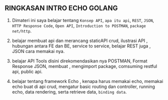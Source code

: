 RINGKASAN INTRO ECHO GOLANG
----------------------------

1.  Dimateri ini saya belajar tentang `Konsep API`, `apa itu api`, `REST`, `JSON`, `HTTP Response Code`, `Open API`, `Introduction to POSTMAN`, `package net/http`.

2.  belajar membuat api dan merancang staticAPI crud, ilustrasi API , hubungan antara FE dan BE, service to service, belajar REST juga , JSON cara memakai nya.

3. belajar API Tools disini direkomendasikan nya POSTMAN, Format Response JSON, membuat , mengimport package, comsuming restful api, public api.

4. belajar tentang framework Echo , kenapa harus memakai echo, memakai echo buat di api crud, mengatur basic routing dan controller, running echo, data rendering, serta retrieve data, `binding data`.